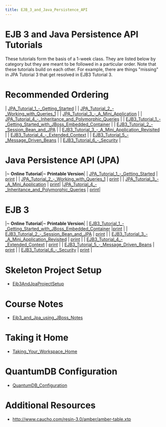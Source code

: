 ```yaml
---
title: EJB_3_and_Java_Persistence_API
---
```

# EJB 3 and Java Persistence API Tutorials

These tutorials form the basis of a 1-week class. They are listed below by category but they are meant to be followed in a particular order. Note that these tutorials build on each other. For example, there are things "missing" in JPA Tutorial 3 that get resolved in EJB3 Tutorial 3.

# Recommended Ordering
| [JPA_Tutorial_1_-_Getting_Started]({{site.pagesurl}}/JPA_Tutorial_1_-_Getting_Started) |
| [JPA_Tutorial_2_-_Working_with_Queries_1]({{site.pagesurl}}/JPA_Tutorial_2_-_Working_with_Queries_1) |
| [JPA_Tutorial_3_-_A_Mini_Application]({{site.pagesurl}}/JPA_Tutorial_3_-_A_Mini_Application)  |
| [JPA_Tutorial_4_-_Inheritance_and_Polymorphic_Queries]({{site.pagesurl}}/JPA_Tutorial_4_-_Inheritance_and_Polymorphic_Queries) |
| [EJB3_Tutorial_1_-_Getting_Started_with_JBoss_Embedded_Container]({{site.pagesurl}}/EJB3_Tutorial_1_-_Getting_Started_with_JBoss_Embedded_Container) |
| [EJB3_Tutorial_2_-_Session_Bean_and_JPA]({{site.pagesurl}}/EJB3_Tutorial_2_-_Session_Bean_and_JPA) |
| [EJB3_Tutorial_3_-_A_Mini_Application_Revisited]({{site.pagesurl}}/EJB3_Tutorial_3_-_A_Mini_Application_Revisited) |
| [EJB3_Tutorial_4_-_Extended_Context]({{site.pagesurl}}/EJB3_Tutorial_4_-_Extended_Context) |
| [EJB3_Tutorial_5_-_Message_Driven_Beans]({{site.pagesurl}}/EJB3_Tutorial_5_-_Message_Driven_Beans) |
| [EJB3_Tutorial_6_-_Security]({{site.pagesurl}}/EJB3_Tutorial_6_-_Security) |

# Java Persistence API (JPA)

|~ **Online Tutorial**|~ **Printable Version**|
| [JPA_Tutorial_1_-_Getting_Started]({{site.pagesurl}}/JPA_Tutorial_1_-_Getting_Started) | [print](http://schuchert.wikispaces.com/JPA%20Tutorial%201%20-%20Getting%20Started?f=print) |
| [JPA_Tutorial_2_-_Working_with_Queries_1]({{site.pagesurl}}/JPA_Tutorial_2_-_Working_with_Queries_1) | [print](http://schuchert.wikispaces.com/JPA+Tutorial+2+-+Working+with+Queries+1?f=print) |
| [JPA_Tutorial_3_-_A_Mini_Application]({{site.pagesurl}}/JPA_Tutorial_3_-_A_Mini_Application) | [print](http://schuchert.wikispaces.com/Jpa+Tutorial+3+-+A+Mini+Application+Printable?f=print)|
|[JPA_Tutorial_4_-_Inheritance_and_Polymorphic_Queries]({{site.pagesurl}}/JPA_Tutorial_4_-_Inheritance_and_Polymorphic_Queries) | [print](http://schuchert.wikispaces.com/JPA+Tutorial+4+-+Inheritance+and+Polymorphic+Queries?f=print)|

# EJB 3

|~ **Online Tutorial**|~ **Printable Version**|
| [EJB3_Tutorial_1_-_Getting_Started_with_JBoss_Embedded_Container]({{site.pagesurl}}/EJB3_Tutorial_1_-_Getting_Started_with_JBoss_Embedded_Container) |[print](http://schuchert.wikispaces.com/Ejb3+Tutorial+1+-+Printable?f=print) |
| [EJB3_Tutorial_2_-_Session_Bean_and_JPA]({{site.pagesurl}}/EJB3_Tutorial_2_-_Session_Bean_and_JPA) | [print](http://schuchert.wikispaces.com/Ejb+3+Tutorial+2+-+Printable?f=print) |
| [EJB3_Tutorial_3_-_A_Mini_Application_Revisited]({{site.pagesurl}}/EJB3_Tutorial_3_-_A_Mini_Application_Revisited) | [print](http://schuchert.wikispaces.com/Ejb3Tutorial3+-+A+Mini+Aplication+Revisited+Printable?f=print) |
| [EJB3_Tutorial_4_-_Extended_Context]({{site.pagesurl}}/EJB3_Tutorial_4_-_Extended_Context) | [print](http://schuchert.wikispaces.com/EJB3+Tutorial+4+-+Extended+Context?f=print) |
| [EJB3_Tutorial_5_-_Message_Driven_Beans]({{site.pagesurl}}/EJB3_Tutorial_5_-_Message_Driven_Beans) | [print](http://schuchert.wikispaces.com/EJB3+Tutorial+5+-+Message+Driven+Beans?f=print) |
| [EJB3_Tutorial_6_-_Security]({{site.pagesurl}}/EJB3_Tutorial_6_-_Security) | [print](http://schuchert.wikispaces.com/EJB3+Tutorial+6+-+Security?f=print) |

# Skeleton Project Setup
* [Ejb3AndJpaProjectSetup]({{site.pagesurl}}/Ejb3AndJpaProjectSetup)

# Course Notes
* [Ejb3_and_Jpa_using_JBoss_Notes]({{site.pagesurl}}/Ejb3_and_Jpa_using_JBoss_Notes)

# Taking it Home
* [Taking_Your_Workspace_Home]({{site.pagesurl}}/Taking_Your_Workspace_Home)

# QuantumDB Configuration
* [QuantumDB_Configuration]({{site.pagesurl}}/QuantumDB_Configuration)

# Additional Resources
* <http://www.caucho.com/resin-3.0/amber/amber-table.xtp>
